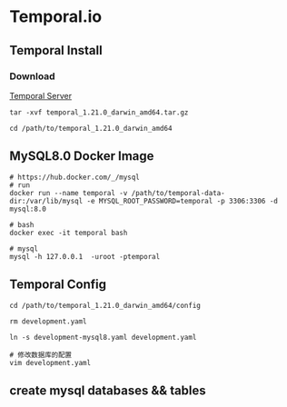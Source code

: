 # Temporal.io

## Temporal Install

### Download
[Temporal Server](https://github.com/temporalio/temporal/releases)

```shell
tar -xvf temporal_1.21.0_darwin_amd64.tar.gz

cd /path/to/temporal_1.21.0_darwin_amd64
```

## MySQL8.0 Docker Image
```shell
# https://hub.docker.com/_/mysql
# run 
docker run --name temporal -v /path/to/temporal-data-dir:/var/lib/mysql -e MYSQL_ROOT_PASSWORD=temporal -p 3306:3306 -d mysql:8.0

# bash
docker exec -it temporal bash

# mysql
mysql -h 127.0.0.1  -uroot -ptemporal
```

## Temporal Config
```shell
cd /path/to/temporal_1.21.0_darwin_amd64/config

rm development.yaml

ln -s development-mysql8.yaml development.yaml

# 修改数据库的配置
vim development.yaml
```

## create mysql databases && tables
